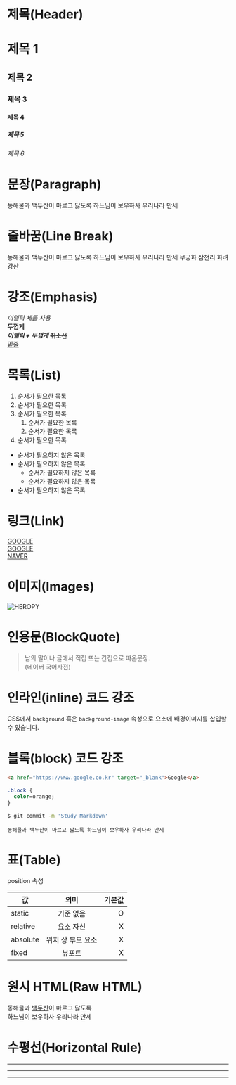 # 제목(Header)
# 제목 1
## 제목 2
### 제목 3
#### 제목 4
##### 제목 5
###### 제목 6

# 문장(Paragraph)

동해물과 백두산이 마르고 닳도록
하느님이 보우하사 우리나라 만세

# 줄바꿈(Line Break)

동해물과 백두산이 마르고 닳도록  하느님이 보우하사 우리나라 만세  무궁화 삼천리 화려 강산

# 강조(Emphasis)
 _이텔릭 체를 사용_  
 **두껍게**  
 **_이텔릭 + 두껍게_**
   ~~취소선~~  
 <u>밑줄</u>

 # 목록(List)

 1. 순서가 필요한 목록
 1. 순서가 필요한 목록
 1. 순서가 필요한 목록
    1. 순서가 필요한 목록
    1. 순서가 필요한 목록
 1. 순서가 필요한 목록

- 순서가 필요하지 않은 목록
- 순서가 필요하지 않은 목록
    - 순서가 필요하지 않은 목록
    - 순서가 필요하지 않은 목록
- 순서가 필요하지 않은 목록

# 링크(Link)

<a href="www.daum.net">GOOGLE</a>  
[GOOGLE](www.naver.com)  
[NAVER](https://naver.com "Naver로 이동!")

# 이미지(Images)

![HEROPY](https://heropy.blog/css/images/logo.png)

# 인용문(BlockQuote)

> 남의 말이나 글에서 직접 또는 간접으로 따온문장.  
> (네이버 국어사전)

# 인라인(inline) 코드 강조

CSS에서 `background` 혹은 `background-image` 속성으로 요소에 배경이미지를 삽입할 수 있습니다.

# 블록(block) 코드 강조
```html
<a href="https://www.google.co.kr" target="_blank">Google</a>
```

```css
.block {
  color=orange;
}
```
```bash
$ git commit -m 'Study Markdown'
```
```plaintext
동해물과 백두산이 마르고 닳도록 하느님이 보우하사 우리나라 만세
```

# 표(Table)

position 속성

값 | 의미 | 기본값
--|:--:|--:
static | 기준 없음 | O
relative | 요소 자신 | X
absolute | 위치 상 부모 요소 | X
fixed | 뷰포트 | X

# 원시 HTML(Raw HTML)

동해물과 <u>백두산</u>이 마르고 닳도록<br> 하느님이 보우하사 우리나라 만세

# 수평선(Horizontal Rule)

---
***
___

